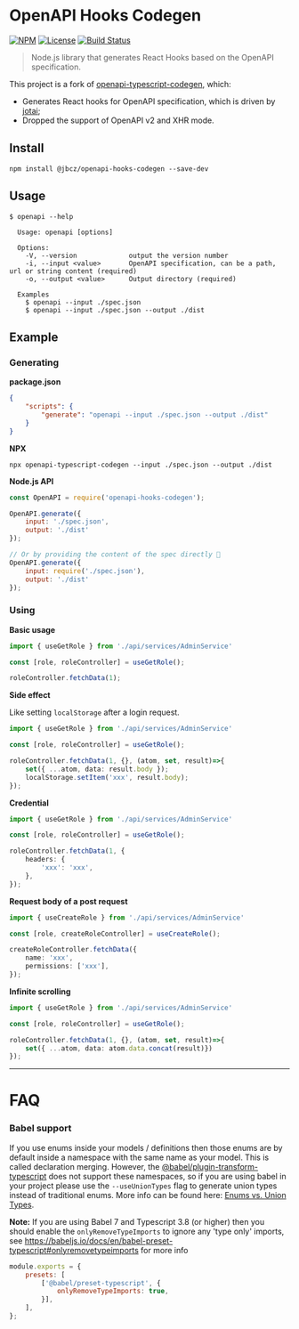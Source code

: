 # OpenAPI Hooks Codegen

[![NPM][npm-image]][npm-url]
[![License][license-image]][license-url]
[![Build Status][travis-image]][travis-url]

> Node.js library that generates React Hooks based on the OpenAPI specification.

This project is a fork of [openapi-typescript-codegen](https://github.com/ferdikoomen/openapi-typescript-codegen/), which:
* Generates React hooks for OpenAPI specification, which is driven by [jotai](https://github.com/pmndrs/jotai);
* Dropped the support of OpenAPI v2 and XHR mode.

## Install

```
npm install @jbcz/openapi-hooks-codegen --save-dev
```


## Usage

```
$ openapi --help

  Usage: openapi [options]

  Options:
    -V, --version             output the version number
    -i, --input <value>       OpenAPI specification, can be a path, url or string content (required)
    -o, --output <value>      Output directory (required)

  Examples
    $ openapi --input ./spec.json
    $ openapi --input ./spec.json --output ./dist
```


## Example

### Generating

**package.json**
```json
{
    "scripts": {
        "generate": "openapi --input ./spec.json --output ./dist"
    }
}
```

**NPX**

```
npx openapi-typescript-codegen --input ./spec.json --output ./dist
```

**Node.js API**

```javascript
const OpenAPI = require('openapi-hooks-codegen');

OpenAPI.generate({
    input: './spec.json',
    output: './dist'
});

// Or by providing the content of the spec directly 🚀
OpenAPI.generate({
    input: require('./spec.json'),
    output: './dist'
});
```

### Using

**Basic usage**

```typescript
import { useGetRole } from './api/services/AdminService'

const [role, roleController] = useGetRole();

roleController.fetchData(1);
```

**Side effect**

Like setting `localStorage` after a login request.

```typescript
import { useGetRole } from './api/services/AdminService'

const [role, roleController] = useGetRole();

roleController.fetchData(1, {}, (atom, set, result)=>{
    set({ ...atom, data: result.body });
    localStorage.setItem('xxx', result.body);
});
```

**Credential**

```typescript
import { useGetRole } from './api/services/AdminService'

const [role, roleController] = useGetRole();

roleController.fetchData(1, {
    headers: {
        'xxx': 'xxx',
    },
});
```

**Request body of a post request**

```typescript
import { useCreateRole } from './api/services/AdminService'

const [role, createRoleController] = useCreateRole();

createRoleController.fetchData({
    name: 'xxx',
    permissions: ['xxx'],
});
```

**Infinite scrolling**

```typescript
import { useGetRole } from './api/services/AdminService'

const [role, roleController] = useGetRole();

roleController.fetchData(1, {}, (atom, set, result)=>{
    set({ ...atom, data: atom.data.concat(result)})
});
```

****
FAQ
===

### Babel support
If you use enums inside your models / definitions then those enums are by default inside a namespace with the same name
as your model. This is called declaration merging. However, the [@babel/plugin-transform-typescript](https://babeljs.io/docs/en/babel-plugin-transform-typescript)
does not support these namespaces, so if you are using babel in your project please use the `--useUnionTypes` flag
to generate union types instead of traditional enums. More info can be found here: [Enums vs. Union Types](#enums-vs-union-types---useuniontypes).

**Note:** If you are using Babel 7 and Typescript 3.8 (or higher) then you should enable the `onlyRemoveTypeImports` to
ignore any 'type only' imports, see https://babeljs.io/docs/en/babel-preset-typescript#onlyremovetypeimports for more info

```javascript
module.exports = {
    presets: [
        ['@babel/preset-typescript', {
            onlyRemoveTypeImports: true,
        }],
    ],
};
```

[npm-url]: https://npmjs.org/package/@jbcz/openapi-typescript-codegen
[npm-image]: https://img.shields.io/npm/v/@jbcz/openapi-typescript-codegen.svg
[license-url]: LICENSE
[license-image]: http://img.shields.io/npm/l/@jbcz/openapi-typescript-codegen.svg
[travis-url]: https://travis-ci.org/ferdikoomen/openapi-typescript-codegen
[travis-image]: https://img.shields.io/travis/ferdikoomen/openapi-typescript-codegen.svg
